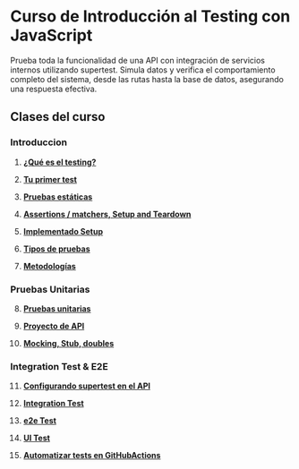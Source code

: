 # Curso de Introducción al Testing con JavaScript
Prueba toda la funcionalidad de una API con integración de servicios internos utilizando supertest. Simula datos y verifica el comportamiento completo del sistema, desde las rutas hasta la base de datos, asegurando una respuesta efectiva.

## Clases del curso

### Introduccion
1. **[¿Qué es el testing?](./topics/1-1-what-is-testing.md)**

2. **[Tu primer test](./topics/1-2-your-first-test.md)**

3. **[Pruebas estáticas](./topics/1-3-static-tests.md)**

4. **[Assertions / matchers, Setup and Teardown](./topics/1-4-assertions.md)**

5. **[Implementado Setup](./topics/1-5-setup-implemented.md)**

6. **[Tipos de pruebas](./topics/1-6-types-of-tests.md)**

7. **[Metodologías](./topics/1-7-methodologies.md)**

### Pruebas Unitarias
8. **[Pruebas unitarias](./topics/2-1-unit-tests.md)**

9. **[Proyecto de API](./topics/2-2-api-project.md)**

10. **[Mocking, Stub, doubles](./topics/2-3-mocking-stub-doubles.md)**

### Integration Test & E2E
11. **[Configurando supertest en el API](./topics/3-1-config-supertest.md)**

12. **[Integration Test](./topics/3-2-integration-test.md)**

13. **[e2e Test](./topics/3-3-e2e-test.md)**

14. **[UI Test](./topics/3-4-ui-test.md)**

15. **[Automatizar tests en GitHubActions](./topics/3-5-automate-tests-in-gitHub-actions.md)**
